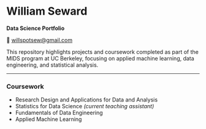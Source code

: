 # William Seward

**Data Science Portfolio**

📧 [willspotsew@gmail.com](mailto:willspotsew@gmail.com)

This repository highlights projects and coursework completed as part of the MIDS program at UC Berkeley, focusing on applied machine learning, data engineering, and statistical analysis.

---

### Coursework

* Research Design and Applications for Data and Analysis
* Statistics for Data Science *(current teaching assistant)*
* Fundamentals of Data Engineering
* Applied Machine Learning

